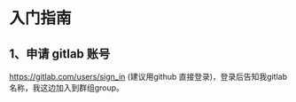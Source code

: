 
# 入门指南

## 1、申请 gitlab 账号
https://gitlab.com/users/sign_in (建议用github 直接登录)，登录后告知我gitlab名称，我这边加入到群组group。

